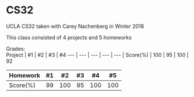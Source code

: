 # CS32
UCLA CS32 taken with Carey Nachenberg in Winter 2018

This class consisted of 4 projects and 5 homeworks

Grades:  
Project | #1 | #2 | #3 | #4 
--- | --- | --- | --- | --- | 
Score(%) | 100 | 95 | 100 | 92

Homework | #1 | #2 | #3 | #4 | #5 
--- | --- | --- | --- | --- | -- | 
Score(%) | 99 | 100 | 95 | 100 | 100
